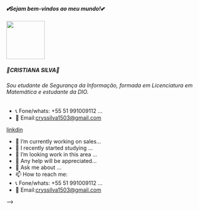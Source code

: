 ##### 💕Sejam bem-vindos ao meu mundo!💕

<img src="https://miro.medium.com/max/7728/1*Ab8SnQ0cKCO7SUmTuqLKMg.jpeg" width="100xp">

##### 💫CRISTIANA SILVA💫 
###### Sou etudante de Segurança da Informação, formada em Licenciatura em Matemática e estudante da DIO.
- 📞 Fone/whats: +55 51 991009112 ...
- 📧 Email:cryssilva1503@gmail.com

[linkdin](https://www.linkedin.com/in/cristiana-silva-4890a211b/)
  
- 🔭 I’m currently working on sales...
- 🌱 I recently started studying ...
- 👯 I’m looking work in this area ...
- 🤔 Any help will be appreciated...
- 💬 Ask me about ...
- 📫 How to reach me: 
- 📞 Fone/whats: +55 51 991009112 ...
- 📧 Email:cryssilva1503@gmail.com

-->
